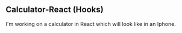 ## Calculator-React (Hooks)

I'm working on a calculator in React which will look like in an Iphone.
